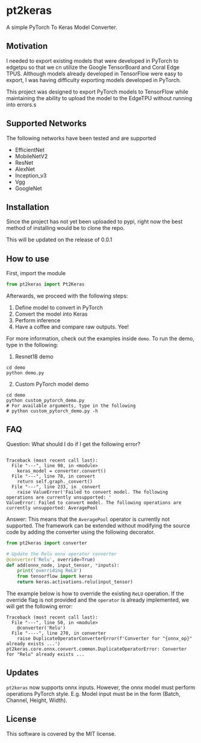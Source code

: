 # pt2keras

A simple PyTorch To Keras Model Converter. 

## Motivation

I needed to export existing models that were developed in PyTorch to edgetpu so that 
we cn utilize the Google TensorBoard and Coral Edge TPUS. Although models already developed 
in TensorFlow were easy to export, I was having difficulty exporting models developed in PyTorch.

This project was designed to export PyTorch models to TensorFlow while maintaining the ability to 
upload the model to the EdgeTPU without running into errors.s

## Supported Networks

The following networks have been tested and are supported

- EfficientNet
- MobileNetV2
- ResNet
- AlexNet
- Inception_v3
- Vgg
- GoogleNet

## Installation 

Since the project has not yet been uploaded to pypi, right now the best method 
of installing would be to clone the repo. 

This will be updated on the release of 0.0.1

[comment]: <> (To install `pt2keras`, type in the following:)

[comment]: <> (```shell)

[comment]: <> (# -U for upgrading existing packages)

[comment]: <> (pip install -U pt2keras)

[comment]: <> (```)

## How to use

First, import the module

```python
from pt2keras import Pt2Keras
```

Afterwards, we proceed with the following steps: 

1. Define model to convert in PyTorch
2. Convert the model into Keras
3. Perform inference
4. Have a coffee and compare raw outputs. Yee!

For more information, check out the examples inside `demo`. To run the demo, type in the following: 

1. Resnet18 demo

```shell
cd demo 
python demo.py
```

2. Custom PyTorch model demo

```shell
cd demo 
python custom_pytorch_demo.py
# For available arguments, type in the following
# python custom_pytorch_demo.py -h
```

## FAQ

Question: What should I do if I get the following error?

```shell

Traceback (most recent call last):
  File "---", line 90, in <module>
    keras_model = converter.convert()
  File "---", line 78, in convert
    return self.graph._convert()
  File "---", line 233, in _convert
    raise ValueError('Failed to convert model. The following operations are currently unsupported: '
ValueError: Failed to convert model. The following operations are currently unsupported: AveragePool
```

Answer: This means that the `AveragePool` operator is currently not supported.
The framework can be extended without modifying the source code by adding the converter using the following decorator.

```python
from pt2keras import converter

# Update the Relu onnx operator converter
@converter('Relu', override=True)
def add(onnx_node, input_tensor, *inputs):
    print('overriding ReLU')
    from tensorflow import keras
    return keras.activations.relu(input_tensor)
```

The example below is how to override the existing `ReLU` operation.
If the override flag is not provided and the `operator` is already implemented, we will get the following error: 

```shell
Traceback (most recent call last):
  File "---", line 50, in <module>
    @converter('Relu')
  File "----", line 270, in converter
    raise DuplicateOperatorConverterError(f'Converter for "{onnx_op}" already exists ...')
pt2keras.core.onnx.convert.common.DuplicateOperatorError: Converter for "Relu" already exists ...
```

## Updates

`pt2keras` now supports onnx inputs. 
However, the onnx model must perform operations PyTorch style.
E.g. Model input must be in the form (Batch, Channel, Height, Width).

## License

This software is covered by the MIT license.
